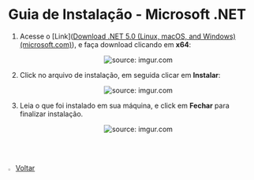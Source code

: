 <h1>Guia de Instalação - Microsoft .NET</h1>



1. Acesse o [Link]([Download .NET 5.0 (Linux, macOS, and Windows) (microsoft.com)](https://dotnet.microsoft.com/en-us/download/dotnet/5.0)), e faça download clicando em **x64**:

   <div align="center"><img src="https://i.imgur.com/UBxPkeI.png" title="source: imgur.com" /></div>

2. Click no arquivo de instalação, em seguida clicar em **Instalar**:

   <div align="center"><img src="https://i.imgur.com/sFXmi0d.png" title="source: imgur.com" /></div>

3. Leia o que foi instalado em sua máquina, e click em **Fechar** para finalizar instalação.

   <div align="center"><img src="https://i.imgur.com/VVmlYEY.png" title="source: imgur.com" /></div>

<br /><br />

<div align="left"><a href="README.md"><img src="https://i.imgur.com/XMgF3gl.png" title="source: imgur.com" width="3%"/>Voltar</a></div>
